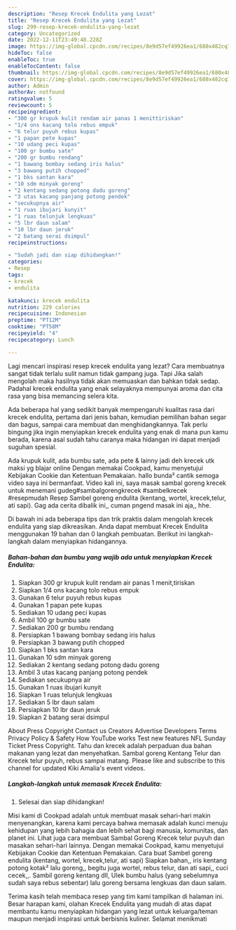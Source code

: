 ```yaml
---
description: "Resep Krecek Endulita yang Lezat"
title: "Resep Krecek Endulita yang Lezat"
slug: 299-resep-krecek-endulita-yang-lezat
category: Uncategorized
date: 2022-12-11T23:49:48.228Z
image: https://img-global.cpcdn.com/recipes/8e9d57ef49926ea1/680x482cq70/krecek-endulita-foto-resep-utama.jpg
hideToc: false
enableToc: true
enableTocContent: false
thumbnail: https://img-global.cpcdn.com/recipes/8e9d57ef49926ea1/680x482cq70/krecek-endulita-foto-resep-utama.jpg
cover: https://img-global.cpcdn.com/recipes/8e9d57ef49926ea1/680x482cq70/krecek-endulita-foto-resep-utama.jpg
author: Admin
authorAv: notfound
ratingvalue: 5
reviewcount: 5
recipeingredient:
- "300 gr krupuk kulit rendam air panas 1 menittiriskan"
- "1/4 ons kacang tolo rebus empuk"
- "6 telur puyuh rebus kupas"
- "1 papan pete kupas"
- "10 udang peci kupas"
- "100 gr bumbu sate"
- "200 gr bumbu rendang"
- "1 bawang bombay sedang iris halus"
- "3 bawang putih chopped"
- "1 bks santan kara"
- "10 sdm minyak goreng"
- "2 kentang sedang potong dadu goreng"
- "3 utas kacang panjang potong pendek"
- "secukupnya air"
- "1 ruas ibujari kunyit"
- "1 ruas telunjuk lengkuas"
- "5 lbr daun salam"
- "10 lbr daun jeruk"
- "2 batang serai dsimpul"
recipeinstructions:

- "Sudah jadi dan siap dihidangkan!"
categories:
- Resep
tags:
- krecek
- endulita

katakunci: krecek endulita 
nutrition: 229 calories
recipecuisine: Indonesian
preptime: "PT12M"
cooktime: "PT58M"
recipeyield: "4"
recipecategory: Lunch

---
```



Lagi mencari inspirasi resep krecek endulita yang lezat? Cara membuatnya sangat tidak terlalu sulit namun tidak gampang juga. Tapi Jika salah mengolah maka hasilnya tidak akan memuaskan dan bahkan tidak sedap. Padahal krecek endulita yang enak selayaknya mempunyai aroma dan cita rasa yang bisa memancing selera kita.


Ada beberapa hal yang sedikit banyak mempengaruhi kualitas rasa dari krecek endulita, pertama dari jenis bahan, kemudian pemilihan bahan segar dan bagus, sampai cara membuat dan menghidangkannya. Tak perlu bingung jika ingin menyiapkan krecek endulita yang enak di mana pun kamu berada, karena asal sudah tahu caranya maka hidangan ini dapat menjadi suguhan spesial.

Ada krupuk kulit, ada bumbu sate, ada pete &amp; lainny jadi deh krecek utk maksi yg blajar online Dengan memakai Cookpad, kamu menyetujui Kebijakan Cookie dan Ketentuan Pemakaian. hallo bunda² cantik semoga video saya ini bermanfaat. Video kali ini, saya masak sambal goreng krecek untuk menemani gudeg#sambalgorengkrecek #sambelkrecek #resepmudah Resep Sambel goreng endulita (kentang, wortel, krecek,telur, ati sapi). Gag ada cerita dibalik ini,, cuman pngend masak ini aja,, hhe.


Di bawah ini ada beberapa tips dan trik praktis dalam mengolah krecek endulita yang siap dikreasikan. Anda dapat membuat Krecek Endulita menggunakan 19 bahan dan 0 langkah pembuatan. Berikut ini langkah-langkah dalam menyiapkan hidangannya.

<!--inarticleads1-->

##### Bahan-bahan dan bumbu yang wajib ada untuk menyiapkan Krecek Endulita:

1. Siapkan 300 gr krupuk kulit rendam air panas 1 menit,tiriskan
1. Siapkan 1/4 ons kacang tolo rebus empuk
1. Gunakan 6 telur puyuh rebus kupas
1. Gunakan 1 papan pete kupas
1. Sediakan 10 udang peci kupas
1. Ambil 100 gr bumbu sate
1. Sediakan 200 gr bumbu rendang
1. Persiapkan 1 bawang bombay sedang iris halus
1. Persiapkan 3 bawang putih chopped
1. Siapkan 1 bks santan kara
1. Gunakan 10 sdm minyak goreng
1. Sediakan 2 kentang sedang potong dadu goreng
1. Ambil 3 utas kacang panjang potong pendek
1. Sediakan secukupnya air
1. Gunakan 1 ruas ibujari kunyit
1. Siapkan 1 ruas telunjuk lengkuas
1. Sediakan 5 lbr daun salam
1. Persiapkan 10 lbr daun jeruk
1. Siapkan 2 batang serai dsimpul


About Press Copyright Contact us Creators Advertise Developers Terms Privacy Policy &amp; Safety How YouTube works Test new features NFL Sunday Ticket Press Copyright. Tahu dan krecek adalah perpaduan dua bahan makanan yang lezat dan menyehatkan. Sambal goreng Kentang Telur dan Krecek telur puyuh, rebus sampai matang. Please like and subscribe to this channel for updated Kiki Amalia&#39;s event videos. 

<!--inarticleads2-->

##### Langkah-langkah untuk memasak Krecek Endulita:


1. Selesai dan siap dihidangkan!

Misi kami di Cookpad adalah untuk membuat masak sehari-hari makin menyenangkan, karena kami percaya bahwa memasak adalah kunci menuju kehidupan yang lebih bahagia dan lebih sehat bagi manusia, komunitas, dan planet ini. Lihat juga cara membuat Sambal Goreng Krecek telur puyuh dan masakan sehari-hari lainnya. Dengan memakai Cookpad, kamu menyetujui Kebijakan Cookie dan Ketentuan Pemakaian. Cara buat Sambel goreng endulita (kentang, wortel, krecek,telur, ati sapi) Siapkan bahan,, iris kentang potong kotak² lalu goreng,, begitu juga wortel, rebus telur, dan ati sapi,, cuci cecek,,. Sambil goreng kentang dll, Ulek bumbu halus (yang sebelumnya sudah saya rebus sebentar) lalu goreng bersama lengkuas dan daun salam. 

Terima kasih telah membaca resep yang tim kami tampilkan di halaman ini. Besar harapan kami, olahan Krecek Endulita yang mudah di atas dapat membantu kamu menyiapkan hidangan yang lezat untuk keluarga/teman maupun menjadi inspirasi untuk berbisnis kuliner. Selamat menikmati
